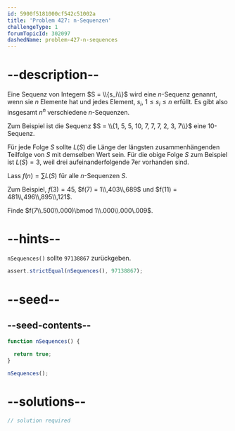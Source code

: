 ```yaml
---
id: 5900f5181000cf542c51002a
title: 'Problem 427: n-Sequenzen'
challengeType: 1
forumTopicId: 302097
dashedName: problem-427-n-sequences
---
```


# --description--

Eine Sequenz von Integern $S = \\{s_i\\}$ wird eine $n$-Sequenz genannt, wenn sie $n$ Elemente hat und jedes Element, $s_i$, $1 ≤ s_i ≤ n$ erfüllt. Es gibt also insgesamt $n^n$ verschiedene $n$-Sequenzen.

Zum Beispiel ist die Sequenz $S = \\{1, 5, 5, 10, 7, 7, 7, 2, 3, 7\\}$ eine 10-Sequenz.

Für jede Folge $S$ sollte $L(S)$ die Länge der längsten zusammenhängenden Teilfolge von $S$ mit demselben Wert sein. Für die obige Folge $S$ zum Beispiel ist $L(S) = 3$, weil drei aufeinanderfolgende 7er vorhanden sind.

Lass $f(n) = \sum L(S)$ für alle $n$-Sequenzen $S$.

Zum Beispiel, $f(3) = 45$, $f(7) = 1\\,403\\,689$ und $f(11) = 481\\,496\\,895\\,121$.

Finde $f(7\\.500\\.000)\bmod 1\\.000\\.000\.009$.

# --hints--

`nSequences()` sollte `97138867` zurückgeben.

```js
assert.strictEqual(nSequences(), 97138867);
```

# --seed--

## --seed-contents--

```js
function nSequences() {

  return true;
}

nSequences();
```

# --solutions--

```js
// solution required
```
